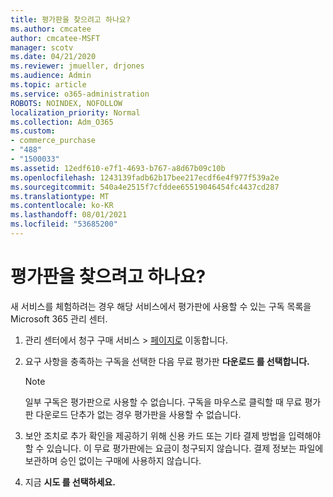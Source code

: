 ```yaml
---
title: 평가판을 찾으려고 하나요?
ms.author: cmcatee
author: cmcatee-MSFT
manager: scotv
ms.date: 04/21/2020
ms.reviewer: jmueller, drjones
ms.audience: Admin
ms.topic: article
ms.service: o365-administration
ROBOTS: NOINDEX, NOFOLLOW
localization_priority: Normal
ms.collection: Adm_O365
ms.custom:
- commerce_purchase
- "488"
- "1500033"
ms.assetid: 12edf610-e7f1-4693-b767-a8d67b09c10b
ms.openlocfilehash: 1243139fadb62b17bee217ecdf6e4f977f539a2e
ms.sourcegitcommit: 540a4e2515f7cfddee65519046454fc4437cd287
ms.translationtype: MT
ms.contentlocale: ko-KR
ms.lasthandoff: 08/01/2021
ms.locfileid: "53685200"
---
```

# <a name="trying-to-find-a-trial"></a>평가판을 찾으려고 하나요?

새 서비스를 체험하려는 경우 해당 서비스에서 평가판에 사용할 수 있는 구독 목록을 Microsoft 365 관리 센터.
  
1. 관리 센터에서 청구 구매  서비스 \> [페이지로](https://go.microsoft.com/fwlink/p/?linkid=868433) 이동합니다.

2. 요구 사항을 충족하는 구독을 선택한 다음 무료 평가판 **다운로드 를 선택합니다.**

    > [!NOTE]
    > 일부 구독은 평가판으로 사용할 수 없습니다. 구독을 마우스로 클릭할 때 무료 평가판 다운로드 단추가 없는 경우 평가판을 사용할 수 없습니다. 
  
3. 보안 조치로 추가 확인을 제공하기 위해 신용 카드 또는 기타 결제 방법을 입력해야 할 수 있습니다. 이 무료 평가판에는 요금이 청구되지 않습니다. 결제 정보는 파일에 보관하며 승인 없이는 구매에 사용하지 않습니다.

4. 지금 **시도 를 선택하세요.**